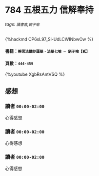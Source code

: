 # 784 五根五力 信解奉持
###### tags: `讀書會`,`窮子喻`
{%hackmd CP6sL97_Sl-UdLCWINbwOw %}

#### 書籍：`靜思法髓妙蓮華‧法華七喻 ─ 窮子喻【貳】`
#### 頁數：`444-459`
{%youtube XgbRsAntVSQ %}

## 感想
### 讀者 `00:00-02:00`
心得感想

### 讀者 `00:00-02:00`
心得感想

### 讀者 `00:00-02:00`
心得感想
